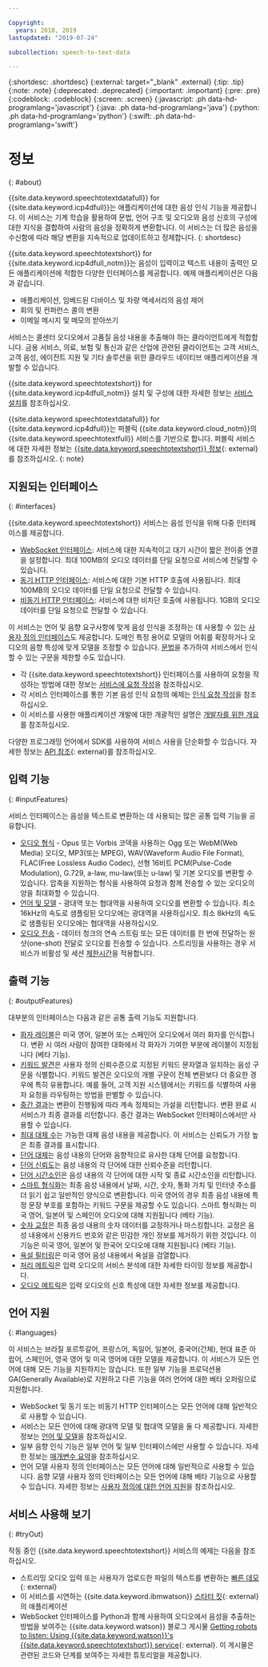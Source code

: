 ```yaml
---

Copyright:
  years: 2018, 2019
lastupdated: "2019-07-24"

subcollection: speech-to-text-data

---
```


{:shortdesc: .shortdesc}
{:external: target="_blank" .external}
{:tip: .tip}
{:note: .note}
{:deprecated: .deprecated}
{:important: .important}
{:pre: .pre}
{:codeblock: .codeblock}
{:screen: .screen}
{:javascript: .ph data-hd-programlang='javascript'}
{:java: .ph data-hd-programlang='java'}
{:python: .ph data-hd-programlang='python'}
{:swift: .ph data-hd-programlang='swift'}

# 정보
{: #about}

{{site.data.keyword.speechtotextdatafull}} for {{site.data.keyword.icp4dfull}}는 애플리케이션에 대한 음성 인식 기능을 제공합니다. 이 서비스는 기계 학습을 활용하여 문법, 언어 구조 및 오디오와 음성 신호의 구성에 대한 지식을 결합하여 사람의 음성을 정확하게 변환합니다. 이 서비스는 더 많은 음성을 수신함에 따라 해당 변환을 지속적으로 업데이트하고 정제합니다.
{: shortdesc}

{{site.data.keyword.speechtotextshort}} for {{site.data.keyword.icp4dfull_notm}}는 음성이 입력이고 텍스트 내용이 출력인 모든 애플리케이션에 적합한 다양한 인터페이스를 제공합니다. 예제 애플리케이션은 다음과 같습니다.

-   애플리케이션, 임베드된 디바이스 및 차량 액세서리의 음성 제어
-   회의 및 컨퍼런스 콜의 변환
-   이메일 메시지 및 메모의 받아쓰기

서비스는 콜센터 오디오에서 고품질 음성 내용을 추출해야 하는 클라이언트에게 적합합니다. 금용 서비스, 의료, 보험 및 통신과 같은 산업에 관련된 클라이언트는 고객 서비스, 고객 음성, 에이전트 지원 및 기타 솔루션을 위한 클라우드 네이티브 애플리케이션을 개발할 수 있습니다.

{{site.data.keyword.speechtotextshort}} for {{site.data.keyword.icp4dfull_notm}} 설치 및 구성에 대한 자세한 정보는 [서비스 설치](/docs/services/speech-to-text-data?topic=speech-to-text-data-install)를 참조하십시오.

{{site.data.keyword.speechtotextdatafull}} for {{site.data.keyword.icp4dfull}}는 퍼블릭 {{site.data.keyword.cloud_notm}}의 {{site.data.keyword.speechtotextfull}} 서비스를 기반으로 합니다. 퍼블릭 서비스에 대한 자세한 정보는 [{{site.data.keyword.speechtotextshort}} 정보](https://{DomainName}/docs/services/speech-to-text?topic=speech-to-text-about#about){: external}를 참조하십시오.
{: note}

## 지원되는 인터페이스
{: #interfaces}

{{site.data.keyword.speechtotextshort}} 서비스는 음성 인식을 위해 다중 인터페이스를 제공합니다.

-   [WebSocket 인터페이스](/docs/services/speech-to-text-data?topic=speech-to-text-data-websockets): 서비스에 대한 지속적이고 대기 시간이 짧은 전이중 연결을 설정합니다. 최대 100MB의 오디오 데이터를 단일 요청으로 서비스에 전달할 수 있습니다.
-   [동기 HTTP 인터페이스](/docs/services/speech-to-text-data?topic=speech-to-text-data-http): 서비스에 대한 기본 HTTP 호출에 사용됩니다. 최대 100MB의 오디오 데이터를 단일 요청으로 전달할 수 있습니다.
-   [비동기 HTTP 인터페이스](/docs/services/speech-to-text-data?topic=speech-to-text-data-async): 서비스에 대한 비차단 호출에 사용됩니다. 1GB의 오디오 데이터를 단일 요청으로 전달할 수 있습니다.

이 서비스는 언어 및 음향 요구사항에 맞게 음성 인식을 조정하는 데 사용할 수 있는 [사용자 정의 인터페이스](/docs/services/speech-to-text-data?topic=speech-to-text-data-customization)도 제공합니다. 도메인 특정 용어로 모델의 어휘를 확장하거나 오디오의 음향 특성에 맞게 모델을 조정할 수 있습니다. [문법](/docs/services/speech-to-text-data?topic=speech-to-text-data-grammars)을 추가하여 서비스에서 인식할 수 있는 구문을 제한할 수도 있습니다.

-   각 {{site.data.keyword.speechtotextshort}} 인터페이스를 사용하여 요청을 작성하는 방법에 대한 정보는 [서비스에 요청 작성](/docs/services/speech-to-text-data?topic=speech-to-text-data-making-requests)을 참조하십시오.
-   각 서비스 인터페이스를 통한 기본 음성 인식 요청의 예제는 [인식 요청 작성](/docs/services/speech-to-text-data?topic=speech-to-text-data-basic-request)을 참조하십시오.
-   이 서비스를 사용한 애플리케이션 개발에 대한 개괄적인 설명은 [개발자를 위한 개요](/docs/services/speech-to-text-data?topic=speech-to-text-data-developerOverview)를 참조하십시오.

다양한 프로그래밍 언어에서 SDK를 사용하여 서비스 사용을 단순화할 수 있습니다. 자세한 정보는 [API 참조](https://{DomainName}/apidocs/speech-to-text-data){: external}를 참조하십시오.

## 입력 기능
{: #inputFeatures}

서비스 인터페이스는 음성을 텍스트로 변환하는 데 사용되는 많은 공통 입력 기능을 공유합니다.

-   [오디오 형식](/docs/services/speech-to-text-data?topic=speech-to-text-data-audio-formats) - Opus 또는 Vorbis 코덱을 사용하는 Ogg 또는 WebM(Web Media) 오디오, MP3(또는 MPEG), WAV(Waveform Audio File Format), FLAC(Free Lossless Audio Codec), 선형 16비트 PCM(Pulse-Code Modulation), G.729, a-law, mu-law(또는 u-law) 및 기본 오디오를 변환할 수 있습니다. 압축을 지원하는 형식을 사용하여 요청과 함께 전송할 수 있는 오디오의 양을 최대화할 수 있습니다.
-   [언어 및 모델](/docs/services/speech-to-text-data?topic=speech-to-text-data-models) - 광대역 또는 협대역을 사용하여 오디오를 변환할 수 있습니다. 최소 16kHz의 속도로 샘플링된 오디오에는 광대역을 사용하십시오. 최소 8kHz의 속도로 샘플링된 오디오에는 협대역을 사용하십시오.
-   [오디오 전송](/docs/services/speech-to-text-data?topic=speech-to-text-data-input#transmission) - 데이터 청크의 연속 스트림 또는 모든 데이터를 한 번에 전달하는 원샷(one-shot) 전달로 오디오를 전송할 수 있습니다. 스트리밍을 사용하는 경우 서비스가 비활성 및 세션 [제한시간](/docs/services/speech-to-text-data?topic=speech-to-text-data-input#timeouts)을 적용합니다.

## 출력 기능
{: #outputFeatures}

대부분의 인터페이스는 다음과 같은 공통 출력 기능도 지원합니다.

-   [화자 레이블](/docs/services/speech-to-text-data?topic=speech-to-text-data-output#speaker_labels)은 미국 영어, 일본어 또는 스페인어 오디오에서 여러 화자를 인식합니다. 변환 시 여러 사람이 참여한 대화에서 각 화자가 기여한 부분에 레이블이 지정됩니다 (베타 기능).
-   [키워드 발견](/docs/services/speech-to-text-data?topic=speech-to-text-data-output#keyword_spotting)은 사용자 정의 신뢰수준으로 지정된 키워드 문자열과 일치하는 음성 구문을 식별합니다. 키워드 발견은 오디오의 개별 구문이 전체 변환보다 더 중요한 경우에 특히 유용합니다. 예를 들어, 고객 지원 시스템에서는 키워드를 식별하여 사용자 요청을 라우팅하는 방법을 판별할 수 있습니다.
-   [중간 결과](/docs/services/speech-to-text-data?topic=speech-to-text-data-output#interim)는 변환이 진행됨에 따라 계속 정제되는 가설을 리턴합니다. 변환 완료 시 서비스가 최종 결과를 리턴합니다. 중간 결과는 WebSocket 인터페이스에서만 사용할 수 있습니다.
-   [최대 대체 수](/docs/services/speech-to-text-data?topic=speech-to-text-data-output#max_alternatives)는 가능한 대체 음성 내용을 제공합니다. 이 서비스는 신뢰도가 가장 높은 최종 결과를 표시합니다.
-   [단어 대체](/docs/services/speech-to-text-data?topic=speech-to-text-data-output#word_alternatives)는 음성 내용의 단어와 음향적으로 유사한 대체 단어를 요청합니다.
-   [단어 신뢰도](/docs/services/speech-to-text-data?topic=speech-to-text-data-output#word_confidence)는 음성 내용의 각 단어에 대한 신뢰수준을 리턴합니다.
-   [단어 시간소인](/docs/services/speech-to-text-data?topic=speech-to-text-data-output#word_timestamps)은 음성 내용의 각 단어에 대한 시작 및 종료 시간소인을 리턴합니다.
-   [스마트 형식화](/docs/services/speech-to-text-data?topic=speech-to-text-data-output#smart_formatting)는 최종 음성 내용에서 날짜, 시간, 숫자, 통화 가치 및 인터넷 주소를 더 읽기 쉽고 일반적인 양식으로 변환합니다. 미국 영어의 경우 최종 음성 내용에 특정 문장 부호를 포함하는 키워드 구문을 제공할 수도 있습니다. 스마트 형식화는 미국 영어, 일본어 및 스페인어 오디오에 대해 지원됩니다 (베타 기능).
-   [숫자 교정](/docs/services/speech-to-text-data?topic=speech-to-text-data-output#redaction)은 최종 음성 내용의 숫자 데이터를 교정하거나 마스킹합니다. 교정은 음성 내용에서 신용카드 번호와 같은 민감한 개인 정보를 제거하기 위한 것입니다. 이 기능은 미국 영어, 일본어 및 한국어 오디오에 대해 지원됩니다 (베타 기능).
-   [욕설 필터링](/docs/services/speech-to-text-data?topic=speech-to-text-data-output#profanity_filter)은 미국 영어 음성 내용에서 욕설을 검열합니다.
-   [처리 메트릭](/docs/services/speech-to-text-data?topic=speech-to-text-data-metrics#processing_metrics)은 입력 오디오의 서비스 분석에 대한 자세한 타이밍 정보를 제공합니다.
-   [오디오 메트릭](/docs/services/speech-to-text-data?topic=speech-to-text-data-metrics#audio_metrics)은 입력 오디오의 신호 특성에 대한 자세한 정보를 제공합니다.

## 언어 지원
{: #languages}

이 서비스는 브라질 포르투갈어, 프랑스어, 독일어, 일본어, 중국어(간체), 현대 표준 아랍어, 스페인어, 영국 영어 및 미국 영어에 대한 모델을 제공합니다. 이 서비스가 모든 언어에 대해 모든 기능을 지원하지는 않습니다. 또한 일부 기능을 프로덕션용 GA(Generally Available)로 지원하고 다른 기능을 여러 언어에 대한 베타 오퍼링으로 지원합니다.

-   WebSocket 및 동기 또는 비동기 HTTP 인터페이스는 모든 언어에 대해 일반적으로 사용할 수 있습니다.
-   서비스는 모든 언어에 대해 광대역 모델 및 협대역 모델을 둘 다 제공합니다. 자세한 정보는 [언어 및 모델](/docs/services/speech-to-text-data?topic=speech-to-text-data-models)을 참조하십시오.
-   일부 음향 인식 기능은 일부 언어 및 일부 인터페이스에만 사용할 수 있습니다. 자세한 정보는 [매개변수 요약](/docs/services/speech-to-text-data?topic=speech-to-text-data-summary)을 참조하십시오.
-   언어 모델 사용자 정의 인터페이스는 모든 언어에 대해 일반적으로 사용할 수 있습니다. 음향 모델 사용자 정의 인터페이스는 모든 언어에 대해 베타 기능으로 사용할 수 있습니다. 자세한 정보는 [사용자 정의에 대한 언어 지원](/docs/services/speech-to-text-data?topic=speech-to-text-data-customization#languageSupport)을 참조하십시오.

## 서비스 사용해 보기
{: #tryOut}

작동 중인 {{site.data.keyword.speechtotextshort}} 서비스의 예제는 다음을 참조하십시오.

-   스트리밍 오디오 입력 또는 사용자가 업로드한 파일의 텍스트를 변환하는 [빠른 데모](https://speech-to-text-demo.ng.bluemix.net/){: external}
-   이 서비스를 시연하는 {{site.data.keyword.ibmwatson}} [스타터 킷](http://www.ibm.com/watson/developercloud/starter-kits.html){: external}의 애플리케이션
-   WebSocket 인터페이스를 Python과 함께 사용하여 오디오에서 음성을 추출하는 방법을 보여주는 {{site.data.keyword.watson}} 블로그 게시물 [Getting robots to listen: Using {{site.data.keyword.watson}}'s {{site.data.keyword.speechtotextshort}} service](https://www.ibm.com/blogs/watson/2016/07/getting-robots-listen-using-watsons-speech-text-service/){: external}. 이 게시물은 관련된 코드와 단계를 보여주는 자세한 튜토리얼을 제공합니다.
